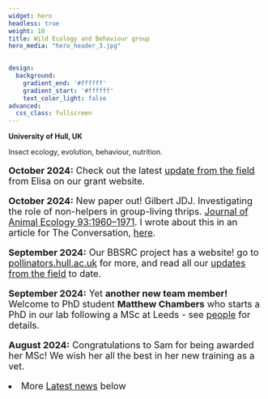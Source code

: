```yaml
---
widget: hero
headless: true
weight: 10
title: Wild Ecology and Behaviour group
hero_media: "hero_header_3.jpg"

    
design:
  background:
    gradient_end: '#ffffff'
    gradient_start: '#ffffff'
    text_color_light: false
advanced:
  css_class: fullscreen
---
```

<style>
            .my_text
            {
                font-size:      18px;
            }
            em {
                color: #ff0000;
            }
</style>
        
**University of Hull, UK**

<div>Insect ecology, evolution, behaviour, nutrition.
</div>
<p>
<p>
<div class='my_text'>
<p><b>October 2024:</b> Check out the latest  <a href='https://pollinators.hull.ac.uk/end-of-fieldwork/'>update from the field </a> from Elisa on our grant website.

<p><b>October 2024:</b> New paper out!  Gilbert JDJ. Investigating the role of non-helpers in group-living thrips. <a href="https://besjournals.onlinelibrary.wiley.com/doi/epdf/10.1111/1365-2656.14204">Journal of Animal Ecology 93:1960–1971</a>.  I wrote about this in an article for The Conversation, <a href="https://theconversation.com/are-these-tiny-insects-the-worlds-most-bone-idle-bugs-242454">here</a>.

<p><b>September 2024:</b> Our BBSRC project has a website! go to <a href='http://pollinators.hull.ac.uk'>pollinators.hull.ac.uk</a> for more, and read all our <a href="https://pollinators.hull.ac.uk/project-updates/">updates from the field</a> to date.

<p><b>September 2024:</b> Yet <b>another new team member!</b>  Welcome to PhD student <b>Matthew Chambers</b> who starts a PhD in our lab following a MSc at Leeds - see <a href='https://wildecolhull.netlify.app/#people'> people</a> for details.

<p><b>August 2024:</b> Congratulations to Sam for being awarded her MSc! We wish her all the best in her new training as a vet.


<li>More <a href='#posts'>Latest news</a> below</div>
